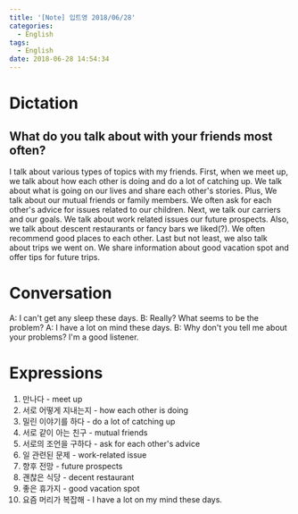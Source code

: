 ```yaml
---
title: '[Note] 입트영 2018/06/28'
categories:
  - English
tags:
  - English
date: 2018-06-28 14:54:34
---
```


# Dictation
## What do you talk about with your friends most often?

I talk about various types of topics with my friends. First, when we meet up, we talk about how each other is doing and do a lot of catching up. We talk about what is going on our lives and share each other's stories. Plus, We talk about our mutual friends or family members. We often ask for each other's advice for issues related to our children. Next, we talk our carriers and our goals. We talk about work related issues our future prospects. Also, we talk about descent restaurants or fancy bars we liked(?). We often recommend good places to each other. Last but not least, we also talk about trips we went on. We share information about good vacation spot and offer tips for future trips. 

# Conversation
A: I can't get any sleep these days.
B: Really? What seems to be the problem?
A: I have a lot on mind these days.
B: Why don't you tell me about your problems? I'm a good listener.

# Expressions
1. 만나다 - meet up
2. 서로 어떻게 지내는지 - how each other is doing
3. 밀린 이야기를 하다 - do a lot of catching up
4. 서로 같이 아는 친구 - mutual friends
5. 서로의 조언을 구하다 - ask for each other's advice
6. 일 관련된 문제 - work-related issue
7. 향후 전망 - future prospects
8. 괜찮은 식당 - decent restaurant
9. 좋은 휴가지 - good vacation spot
10. 요즘 머리가 복잡해 - I have a lot on my mind these days.